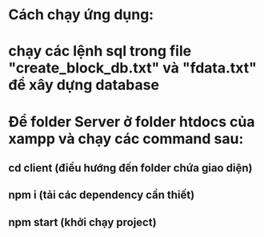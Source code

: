# Cách chạy ứng dụng:

# chạy các lệnh sql trong file "create_block_db.txt" và "fdata.txt" để xây dựng database

# Để folder Server ở folder htdocs của xampp và chạy các command sau:

## cd client (điều hướng đến folder chứa giao diện)

## npm i (tải các dependency cần thiết)

## npm start (khởi chạy project)
